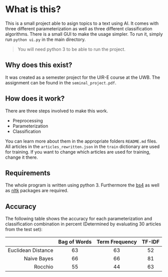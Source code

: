 # What is this?

This is a small project able to asign topics to a text using AI. It comes with three different parameterization as well as three different classification algorithms. There is a small GUI to make the usage simpler. To run it, simply run `python ui.py` in the main directory.
>You will need python 3 to be able to run the project.

## Why does this exist?
It was created as a semester project for the UIR-E course at the UWB. The assignment can be found in the `seminal_project.pdf`.

## How does it work?
There are three steps involved to make this work.
 - Preprocessing
 - Parameterization
 - Classification  
 
You can learn more about them in the appropriate folders `README.md` files.  
All articles in the `articles_rewritten.json` in the `train` dictionary are used for training. If you want to change which articles are used for training, change it there.

## Requirements
The whole program is written using python 3. Furthermore the [bs4](https://pypi.org/project/beautifulsoup4/) as well as [nltk](https://pypi.org/project/nltk/) packages are required.

## Accuracy
The following table shows the accuracy for each parameterization and classification combination in percent (Determined by evaluating 30 articles from the test set):

 |                    | Bag of Words | Term Frequency | TF-IDF |
 | -----------------: | :----------: | :------------: | :----: |
 | Euclidean Distance | 63           | 63             | 52     |
 | Naive Bayes        | 66           | 66             | 81     |
 | Rocchio            | 55           | 44             | 63     |